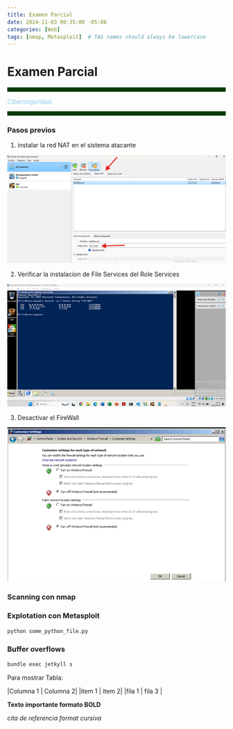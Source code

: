 ```yaml
---
title: Examen Parcial
date: 2024-11-03 00:35:00 -05:00
categories: [Web]
tags: [nmap, Metasploit]  # TAG names should always be lowercase
---
```

# Examen Parcial

<hr style="border: none; height: 10px; background-color: #003b00;">

<font color="#87CEEB"> Ciberseguridad.</font>

<hr style="border: none; height: 10px; background-color: #003b00;">

### Pasos previos
1. instalar la red NAT en el sistema atacante

![alt text](assets\image\RED_NAT.png)

2. Verificar la instalacion de File Services del Role Services

![alt text](assets\image\verificarSell.png)

3. Desactivar el FireWall

![alt text](assets\image\firewall.png)



### Scanning con nmap
### Explotation con Metasploit

```python
python some_python_file.py
```

### Buffer overflows
```bash
bundle exec jetkyll s 
```




Para mostrar Tabla:

|Columna 1 | Columna 2|
|item 1 | item 2|
|fila 1 | fila 3 |

**Texto importante formato BOLD**

*cita de referencia format cursiva*